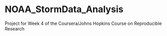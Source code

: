 # NOAA_StormData_Analysis
Project for Week 4 of the Coursera/Johns Hopkins Course on Reproducible Research
